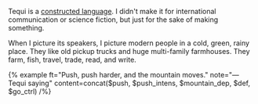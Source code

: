 

Tequi is a [constructed language](https://en.wikipedia.org/wiki/Constructed_language). I didn't make it for international communication or science fiction, but just for the sake of making something.



When I picture its speakers, I picture modern people in a cold, green, rainy place. They like old pickup trucks and huge multi-family farmhouses. They farm, fish, travel, trade, read, and write.


{% example ft="Push, push harder, and the mountain moves." note="—Tequi saying" content=concat($push, $push_intens, $mountain_dep, $def, $go_ctrl) /%}
